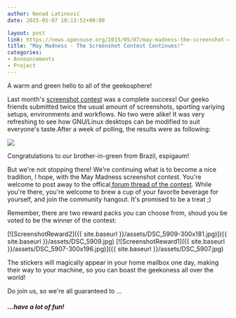 ```yaml
---
author: Nenad Latinović
date: 2015-05-07 10:13:51+00:00

layout: post
link: https://news.opensuse.org/2015/05/07/may-madness-the-screenshot-contest-continues/
title: "May Madness - The Screenshot Contest Continues!"
categories:
- Announcements
- Project
---
```

A warm and green hello to all of the geekosphere!

Last month's [screenshot contest](https://forums.opensuse.org/showthread.php/506426-April-2015-Screenshots!-Win-a-nice-reward!) was a complete success! Our geeko friends submitted twice the usual amount of screenshots, sporting variying setups, environments and workflows. No two were alike! It was very refreshing to see how GNU/Linux desktops can be modified to suit everyone's taste.<!-- more -->After a week of polling, the results were as following:

![](http://paste.opensuse.org/images/765c9d85.JPG)

Congratulations to our brother-in-green from Brazil, espigaum!

But we're not stopping there! We're continuing what is to become a nice tradition, I hope, with the May Madness screenshot contest. You're welcome to post away to the offical[ forum thread of the contest](https://forums.opensuse.org/showthread.php/507214-May-Madness-%28The-sticker-fight-continues!%29). While you're there, you're welcome to brew a cup of your favorite beverage for yourself, and join the community hangout. It's promised to be a treat ;)

Remember, there are two reward packs you can choose from, shoud you be voted to be the winner of the contest:

[![ScreenshotReward2]({{ site.baseurl }}/assets/DSC_5909-300x181.jpg)]({{ site.baseurl }}/assets/DSC_5909.jpg) [![ScreenshotReward1]({{ site.baseurl }}/assets/DSC_5907-300x196.jpg)]({{ site.baseurl }}/assets/DSC_5907.jpg)









The stickers will magically appear in your home mailbox one day, making their way to your machine, so you can boast the geekoness all over the world!

Do join us, so we're all guaranteed to ...


##### ...have a lot of fun!

		

